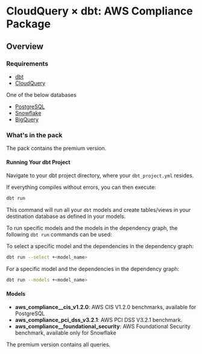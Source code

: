 # CloudQuery &times; dbt: AWS Compliance Package

## Overview

### Requirements

- [dbt](https://docs.getdbt.com/docs/installation)
- [CloudQuery](https://www.cloudquery.io/docs/quickstart)

One of the below databases

- [PostgreSQL](https://hub.cloudquery.io/plugins/destination/cloudquery/postgresql/v6.1.3/docs)
- [Snowflake](https://hub.cloudquery.io/plugins/destination/cloudquery/snowflake/v3.3.3/docs)
- [BigQuery](https://hub.cloudquery.io/plugins/destination/cloudquery/bigquery)

### What's in the pack

The pack contains the premium version.

#### Running Your dbt Project

Navigate to your dbt project directory, where your `dbt_project.yml` resides.

If everything compiles without errors, you can then execute:

```bash
dbt run
```

This command will run all your `dbt` models and create tables/views in your destination database as defined in your models.

To run specific models and the models in the dependency graph, the following `dbt run` commands can be used:

To select a specific model and the dependencies in the dependency graph:

```bash
dbt run --select +<model_name>
```

For a specific model and the dependencies in the dependency graph:

```bash
dbt run --models +<model_name>
```


#### Models

- **aws_compliance\_\_cis_v1.2.0**: AWS CIS V1.2.0 benchmarks, available for PostgreSQL
- **aws_compliance_pci_dss_v3.2.1**: AWS PCI DSS V3.2.1 benchmark.
- **aws_compliance\_\_foundational_security**: AWS Foundational Security benchmark, available only for Snowflake

The premium version contains all queries.
